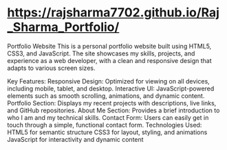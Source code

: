 # https://rajsharma7702.github.io/Raj_Sharma_Portfolio/
Portfolio Website
This is a personal portfolio website built using HTML5, CSS3, and JavaScript. The site showcases my skills, projects, and experience as a web developer, with a clean and responsive design that adapts to various screen sizes.

Key Features:
Responsive Design: Optimized for viewing on all devices, including mobile, tablet, and desktop.
Interactive UI: JavaScript-powered elements such as smooth scrolling, animations, and dynamic content.
Portfolio Section: Displays my recent projects with descriptions, live links, and GitHub repositories.
About Me Section: Provides a brief introduction to who I am and my technical skills.
Contact Form: Users can easily get in touch through a simple, functional contact form.
Technologies Used:
HTML5 for semantic structure
CSS3 for layout, styling, and animations
JavaScript for interactivity and dynamic content
